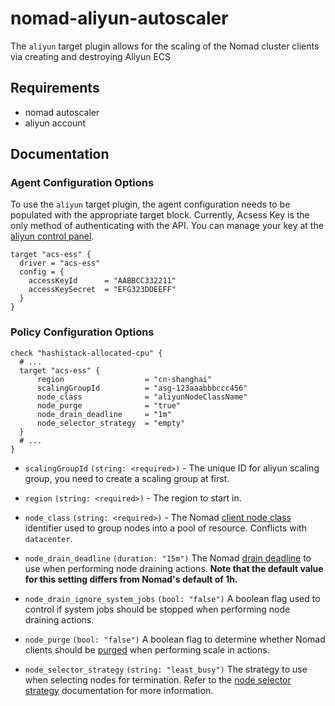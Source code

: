 # nomad-aliyun-autoscaler

The `aliyun` target plugin allows for the scaling of the Nomad cluster clients via creating and 
destroying Aliyun ECS

## Requirements

* nomad autoscaler
* aliyun account

## Documentation

### Agent Configuration Options

To use the `aliyun` target plugin, the agent configuration needs to be populated with the appropriate target block.
Currently, Acsess Key is the only method of authenticating with the API. You can manage your key at the [aliyun control panel](https://ram.console.aliyun.com/).

```
target "acs-ess" {
  driver = "acs-ess"
  config = {
    accessKeyId      = "AABBCC332211"
    accessKeySecret  = "EFG323DDEEFF"
  }
}
```
### Policy Configuration Options

``` hcl
check "hashistack-allocated-cpu" {
  # ...
  target "acs-ess" {
      region                  = "cn-shanghai"
      scalingGroupId          = "asg-123aaabbbccc456"
      node_class              = "aliyunNodeClassName"
      node_purge              = "true"
      node_drain_deadline     = "1m"
      node_selector_strategy  = "empty"
  }
  # ...
}
```

- `scalingGroupId` `(string: <required>)` - The unique ID for aliyun scaling group, you need to create a scaling group at first.
  
- `region` `(string: <required>)` - The region to start in.

- `node_class` `(string: <required>)` - The Nomad [client node class](https://www.nomadproject.io/docs/configuration/client#node_class)
  identifier used to group nodes into a pool of resource. Conflicts with
  `datacenter`.

- `node_drain_deadline` `(duration: "15m")` The Nomad [drain deadline](https://www.nomadproject.io/api-docs/nodes#deadline) to use when performing node draining
  actions. **Note that the default value for this setting differs from Nomad's
  default of 1h.**

- `node_drain_ignore_system_jobs` `(bool: "false")` A boolean flag used to
  control if system jobs should be stopped when performing node draining
  actions.

- `node_purge` `(bool: "false")` A boolean flag to determine whether Nomad
  clients should be [purged](https://www.nomadproject.io/api-docs/nodes#purge-node) when performing scale in
  actions.

- `node_selector_strategy` `(string: "least_busy")` The strategy to use when
  selecting nodes for termination. Refer to the [node selector
  strategy](https://www.nomadproject.io/docs/autoscaling/internals/node-selector-strategy) documentation for more information.
